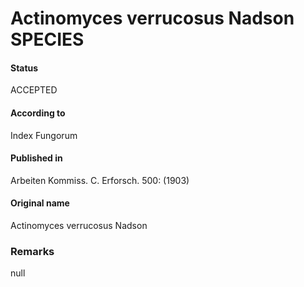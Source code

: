 Actinomyces verrucosus Nadson SPECIES
=======

#### Status
ACCEPTED

#### According to
Index Fungorum

#### Published in
Arbeiten Kommiss. C. Erforsch. 500: (1903)

#### Original name
Actinomyces verrucosus Nadson

### Remarks
null